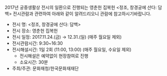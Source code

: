 2017년 궁중생활상 전시의 일환으로 진행되는 영춘헌 집복헌 <정조, 창경궁에 산다: 담백> 전시관람과 관련하여 아래와 같이 알려드리오니 관람에 참고하시기바랍니다. 

- 전시 명: <정조, 창경궁에 산다: 담백>
- 전시 장소: 영춘헌 집복헌
- 전시 일정: 2017.11.24.(금) → 12.31.(일) (매주 월요일 제외)
- 전시관람시간: 9:30~16:30
- 전시해설시간: 1일 2회 (11:00, 13:00) (매주 월요일, 수요일 제외)
  - 전시해설은 예약없이 현장참여로 진행
  - 소요시간: 30분
- 주최/주관: 문화재청/한국문화재재단